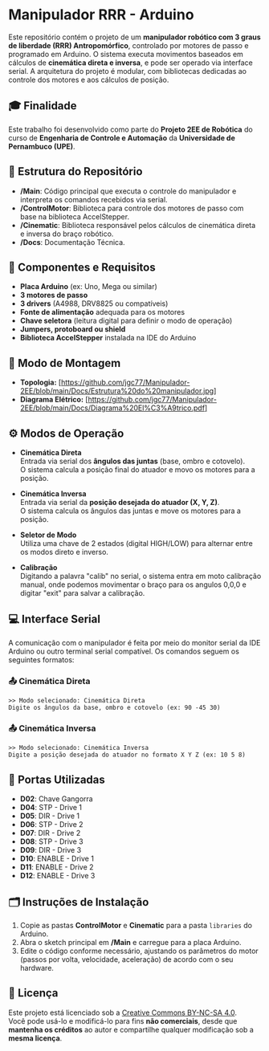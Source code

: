 # Manipulador RRR - Arduino

Este repositório contém o projeto de um **manipulador robótico com 3 graus de liberdade (RRR) Antropomórfico**, controlado por motores de passo e programado em Arduino. O sistema executa movimentos baseados em cálculos de **cinemática direta e inversa**, e pode ser operado via interface serial. A arquitetura do projeto é modular, com bibliotecas dedicadas ao controle dos motores e aos cálculos de posição.

## 🎓 Finalidade

Este trabalho foi desenvolvido como parte do **Projeto 2EE de Robótica** do curso de **Engenharia de Controle e Automação** da **Universidade de Pernambuco (UPE)**.

## 📁 Estrutura do Repositório

- **/Main**: Código principal que executa o controle do manipulador e interpreta os comandos recebidos via serial.
- **/ControlMotor**: Biblioteca para controle dos motores de passo com base na biblioteca AccelStepper.
- **/Cinematic**: Biblioteca responsável pelos cálculos de cinemática direta e inversa do braço robótico.
- **/Docs**: Documentação Técnica.
  
## 🔧 Componentes e Requisitos

- **Placa Arduino** (ex: Uno, Mega ou similar)
- **3 motores de passo**
- **3 drivers** (A4988, DRV8825 ou compatíveis)
- **Fonte de alimentação** adequada para os motores
- **Chave seletora** (leitura digital para definir o modo de operação)
- **Jumpers, protoboard ou shield**
- **Biblioteca AccelStepper** instalada na IDE do Arduino
  
## 🔩 Modo de Montagem
- **Topologia:** [https://github.com/jgc77/Manipulador-2EE/blob/main/Docs/Estrutura%20do%20manipulador.jpg]
- **Diagrama Elétrico:** [https://github.com/jgc77/Manipulador-2EE/blob/main/Docs/Diagrama%20El%C3%A9trico.pdf]

## ⚙️ Modos de Operação

- **Cinemática Direta**  
  Entrada via serial dos **ângulos das juntas** (base, ombro e cotovelo).  
  O sistema calcula a posição final do atuador e movo os motores para a posição.

- **Cinemática Inversa**  
  Entrada via serial da **posição desejada do atuador (X, Y, Z)**.  
  O sistema calcula os ângulos das juntas e move os motores para a posição.

- **Seletor de Modo**  
  Utiliza uma chave de 2 estados (digital HIGH/LOW) para alternar entre os modos direto e inverso.

- **Calibração**  
  Digitando a palavra "calib" no serial, o sistema entra em moto calibração manual, onde podemos movimentar o braço para os angulos 0,0,0 e digitar "exit" para       salvar a calibração.

## 💻 Interface Serial

A comunicação com o manipulador é feita por meio do monitor serial da IDE Arduino ou outro terminal serial compatível. Os comandos seguem os seguintes formatos:

### 📤 Cinemática Direta
```
>> Modo selecionado: Cinemática Direta
Digite os ângulos da base, ombro e cotovelo (ex: 90 -45 30)
```

### 📤 Cinemática Inversa
```
>> Modo selecionado: Cinemática Inversa
Digite a posição desejada do atuador no formato X Y Z (ex: 10 5 8)
```

## 📌 Portas Utilizadas
- **D02**: Chave Gangorra
- **D04**: STP - Drive 1
- **D05**: DIR - Drive 1  
- **D06**: STP - Drive 2
- **D07**: DIR - Drive 2
- **D08**: STP - Drive 3 
- **D09**: DIR - Drive 3
- **D10**: ENABLE - Drive 1 
- **D11**: ENABLE - Drive 2 
- **D12**: ENABLE - Drive 3

## 🗂️ Instruções de Instalação

1. Copie as pastas **ControlMotor** e **Cinematic** para a pasta `libraries` do Arduino.
2. Abra o sketch principal em **/Main** e carregue para a placa Arduino.
3. Edite o código conforme necessário, ajustando os parâmetros do motor (passos por volta, velocidade, aceleração) de acordo com o seu hardware.

## 📜 Licença

Este projeto está licenciado sob a [Creative Commons BY-NC-SA 4.0](https://creativecommons.org/licenses/by-nc-sa/4.0/).  
Você pode usá-lo e modificá-lo para fins **não comerciais**, desde que **mantenha os créditos** ao autor e compartilhe qualquer modificação sob a **mesma licença**.
